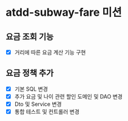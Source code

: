 # atdd-subway-fare 미션
## 요금 조회 기능
- [x] 거리에 따른 요금 계산 기능 구현

## 요금 정책 추가
- [x] 기본 SQL 변경
- [x] 추가 요금 및 나이 관련 할인 도메인 및 DAO 변경
- [x] Dto 및 Service 변경
- [x] 통합 테스트 및 컨트롤러 변경
